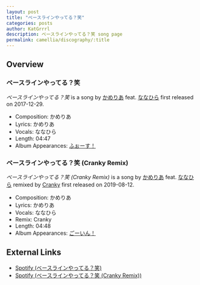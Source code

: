 ```yaml
---
layout: post
title: "ベースラインやってる？笑"
categories: posts
author: KatGrrrl
description: ベースラインやってる？笑 song page
permalink: camellia/discography/:title
---
```


## Overview

### ベースラインやってる？笑

*ベースラインやってる？笑* is a song by [かめりあ](/camellia) feat. [ななひら](#) first released on 2017-12-29.

* Composition: かめりあ
* Lyrics: かめりあ
* Vocals: ななひら
* Length: 04:47
* Album Appearances: [ふぉーす！](/camellia/albums/Force)

### ベースラインやってる？笑 (Cranky Remix)

*ベースラインやってる？笑 (Cranky Remix)* is a song by [かめりあ](/camellia) feat. [ななひら](#) remixed by [Cranky](#) first released on 2019-08-12.

* Composition: かめりあ
* Lyrics: かめりあ
* Vocals: ななひら
* Remix: Cranky
* Length: 04:48
* Album Appearances: [ごーいん！](/camellia/albums/Goin)

## External Links

* [Spotify (ベースラインやってる？笑)](https://open.spotify.com/track/5wEy787VwmAnA7GGhEzjHR?si=c17cc826583549f5)
* [Spotify (ベースラインやってる？笑 (Cranky Remix))](https://open.spotify.com/track/4FfexRmo7KjAUyRX5g6O9E?si=17c61c3906114516)
